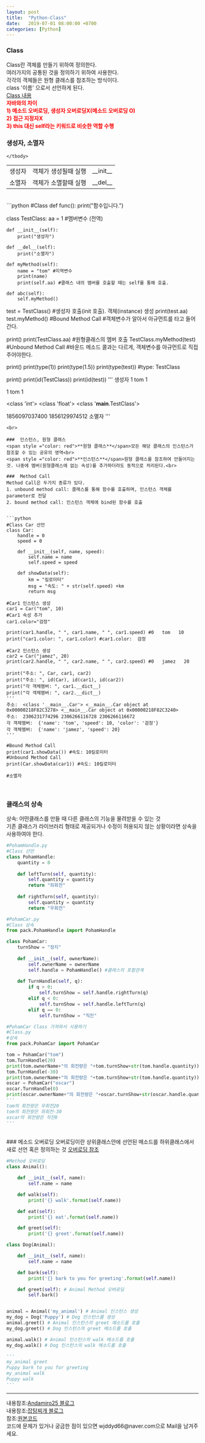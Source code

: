 ```yaml
---
layout: post
title:  "Python-Class"
date:   2019-07-01 08:00:00 +0700
categories: [Python]
---
```


###  Class
Class란 객체를 만들기 위하여 정의한다.  
여러가지의 공통된 것을 정의하기 위하여 사용한다.  
각각의 객체들은 원형 클래스를 참조하는 방식이다.  
class '이름' 으로서 선언하게 된다.  
<a href="https://wjddyd66.github.io/java/Class_Method">Class 내용</a><br>
<span style ="color: red">**자바와의 차이**</span><br>
<span style ="color: red">**1) 메소드 오버로딩, 생성자 오버로딩X(메소드 오버로딩 O)**</span><br>
<span style ="color: red">**2) 접근 지정자X**</span><br>
<span style ="color: red">**3) this 대신 self라는 키워드로 비슷한 역할 수행**</span><br>

###  생성자, 소멸자
<link rel = "stylesheet" href ="/static/css/bootstrap.min.css">
<table class="table">
	<tbody>
	<tr>
		<td>생성자</td><td>객체가 생성될때 실행</td><td>__init__</td>
	</tr>
	<tr>
		<td>소멸자</td><td>객체가 소멸할때 실행</td><td>__del__</td>
	</tr>

	</tbody>
</table>
<br>
```python
#Class
def func():
    print("함수입니다.")
    
class TestClass:
    aa = 1 #멤버변수 (전역)
    
    def __init__(self):
        print("생성자")
        
    def __del__(self):
        print("소멸자")    
        
    def myMethod(self):
        name = "tom" #지역변수
        print(name)
        print(self.aa) #클래스 내의 멤버를 호출할 때는 self를 통해 호출.
        
    def abc(self):    
        self.myMethod()
        
test = TestClass() #생성자 호출(init 호출). 객체(instance) 생성
print(test.aa)
test.myMethod() #Bound Method Call
#객체변수가 알아서 아규먼트를 타고 들어간다.

print()
print(TestClass.aa) #원형클래스의 멤버 호출
TestClass.myMethod(test) #Unbound Method Call
#바운드 메소드 콜과는 다르게, 객체변수를 아규먼트로 직접 주어야한다.

print()
print(type(1))
print(type(1.5))
print(type(test)) #type: TestClass

print()
print(id(TestClass))
print(id(test))
'''
생성자
1
tom
1

1
tom
1

<class 'int'>
<class 'float'>
<class '__main__.TestClass'>

1856097037400
1856129974512
소멸자
'''
```
<br>

###  인스턴스, 원형 클래스
<span style ="color: red">**원형 클래스**</span>모든 해당 클래스의 인스턴스가 참조할 수 있는 공유의 영역<br>
<span style ="color: red">**인스턴스**</span>원형 클래스를 참조하여 만들어지는 것. 나중에 멤버(원형클래스에 없는 속성)를 추가하더라도 동적으로 처리된다.<br>

###  Method Call
Method Call은 두가지 종류가 있다.  
1. unbound method call: 클래스를 통해 함수를 호출하며, 인스턴스 객체를 parameter로 전달
2. bound method call: 인스턴스 객체에 bind된 함수를 호출


```python
#Class Car 선언
class Car:
    handle = 0
    speed = 0
    
    def __init__(self, name, speed):
        self.name = name
        self.speed = speed
        
    def showData(self):
        km = "킬로미터" 
        msg = "속도: " + str(self.speed) +km
        return msg

#Car1 인스턴스 생성
car1 = Car("tom", 10)
#Car1 속성 추가
car1.color="검정"

print(car1.handle, " ", car1.name, " ", car1.speed) #0   tom   10
print("car1.color: ", car1.color) #car1.color:  검정

#Car2 인스턴스 생성
car2 = Car("jamez", 20)
print(car2.handle, " ", car2.name, " ", car2.speed) #0   jamez   20

print("주소: ", Car, car1, car2)
print("주소: ", id(Car), id(car1), id(car2))
print("각 객체멤버: ", car1.__dict__)
print("각 객체멤버: ", car2.__dict__)
'''
주소:  <class '__main__.Car'> <__main__.Car object at 0x00000218F82C3278> <__main__.Car object at 0x00000218F82C3240>
주소:  2306231774296 2306266116728 2306266116672
각 객체멤버:  {'name': 'tom', 'speed': 10, 'color': '검정'}
각 객체멤버:  {'name': 'jamez', 'speed': 20}
'''

#Bound Method Call
print(car1.showData()) #속도: 10킬로미터
#Unbound Method Call
print(Car.showData(car1)) #속도: 10킬로미터

#소멸자
```
<br>

###  클래스의 상속
상속: 어떤클래스를 만들 때 다른 클래스의 기능을 물려받을 수 있는 것  
기존 클래스가 라이브러리 형태로 제공되거나 수정이 허용되지 않는 상황이라면 상속을 사용하여야 한다.  


```python
#PohamHandle.py
#Class 선언
class PohamHandle:
    quantity = 0
    
    def leftTurn(self, quantity):
        self.quantity = quantity
        return "좌회전"
    
    def rightTurn(self, quantity):
        self.quantity = quantity
        return "우회전"

#PohamCar.py
#Class 상속
from pack.PohamHandle import PohamHandle

class PohamCar:
    turnShow = "정지"
    
    def __init__(self, ownerName):
        self.ownerName = ownerName
        self.handle = PohamHandle() #클래스의 포함관계
        
    def TurnHandle(self, q):
        if q > 0:
            self.turnShow = self.handle.rightTurn(q)    
        elif q < 0:
            self.turnShow = self.handle.leftTurn(q)      
        elif q == 0:
            self.turnShow = "직진" 

#PohamCar Class 가져와서 사용하기
#Class.py
#상속
from pack.PohamCar import PohamCar

tom = PohamCar("tom")
tom.TurnHandle(20)
print(tom.ownerName+"의 회전량은 "+tom.turnShow+str(tom.handle.quantity))
tom.TurnHandle(-30)
print(tom.ownerName+"의 회전량은 "+tom.turnShow+str(tom.handle.quantity))
oscar = PohamCar("oscar")
oscar.TurnHandle(0)
print(oscar.ownerName+"의 회전량은 "+oscar.turnShow+str(oscar.handle.quantity))
'''
tom의 회전량은 우회전20
tom의 회전량은 좌회전-30
oscar의 회전량은 직진0
'''

```
<br>
###  메소드 오버로딩
오버로딩이란 상위클래스안에 선언된 메소드를 하위클래스에서 새로 선언 혹은 정의하는 것  
<a href="https://wjddyd66.github.io/java/Inheritance">오버로딩 참조</a><br>

```python
#Method 오버로딩
class Animal():

    def __init__(self, name):
        self.name = name

    def walk(self):
        print('{} walk'.format(self.name))

    def eat(self):
        print('{} eat'.format(self.name))

    def greet(self):
        print('{} greet'.format(self.name))

class Dog(Animal):

    def __init__(self, name):
        self.name = name

    def bark(self):
        print('{} bark to you for greeting'.format(self.name))

    def greet(self): # Animal Method 오버로딩
        self.bark()


animal = Animal('my_animal') # Animal 인스턴스 생성
my_dog = Dog('Puppy') # Dog 인스턴스를 생성
animal.greet() # Animal 인스턴스의 greet 메소드를 호출
my_dog.greet() # Dog 인스턴스의 greet 메소드를 호출

animal.walk() # Animal 인스턴스의 walk 메소드를 호출
my_dog.walk() # Dog 인스턴스의 walk 메소드를 호출

'''
my_animal greet
Puppy bark to you for greeting
my_animal walk
Puppy walk
'''

```
<hr>
내용참조:<a href="https://andamiro25.tistory.com/50">Andamiro25 블로그</a><br>
내용참조:<a href="https://light-tree.tistory.com/95">잡탕찌개 블로그</a><br>
참조:<a href="https://github.com/wjddyd66/Python/tree/master/Class">원본코드</a><br>
코드에 문제가 있거나 궁금한 점이 있으면 wjddyd66@naver.com으로  Mail을 남겨주세요.